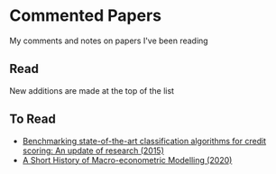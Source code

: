 # Commented Papers

My comments and notes on papers I've been reading

## Read
New additions are made at the top of the list

## To Read

- [Benchmarking state-of-the-art classification algorithms for credit scoring: An update of research (2015)](http://dx.doi.org/10.1016/j.ejor.2015.05.030)
- [A Short History of Macro-econometric Modelling (2020)](https://www.nuffield.ox.ac.uk/economics/Papers/2020/2020W01_MacroHist18.pdf)
